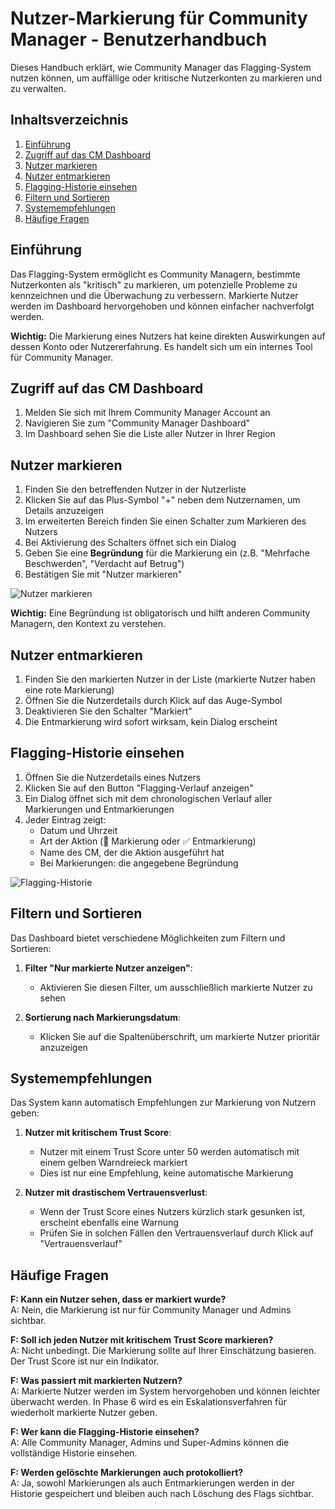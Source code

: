 
# Nutzer-Markierung für Community Manager - Benutzerhandbuch

Dieses Handbuch erklärt, wie Community Manager das Flagging-System nutzen können, um auffällige oder kritische Nutzerkonten zu markieren und zu verwalten.

## Inhaltsverzeichnis

1. [Einführung](#einführung)
2. [Zugriff auf das CM Dashboard](#zugriff-auf-das-cm-dashboard)
3. [Nutzer markieren](#nutzer-markieren)
4. [Nutzer entmarkieren](#nutzer-entmarkieren)
5. [Flagging-Historie einsehen](#flagging-historie-einsehen)
6. [Filtern und Sortieren](#filtern-und-sortieren)
7. [Systemempfehlungen](#systemempfehlungen)
8. [Häufige Fragen](#häufige-fragen)

## Einführung

Das Flagging-System ermöglicht es Community Managern, bestimmte Nutzerkonten als "kritisch" zu markieren, um potenzielle Probleme zu kennzeichnen und die Überwachung zu verbessern. Markierte Nutzer werden im Dashboard hervorgehoben und können einfacher nachverfolgt werden.

**Wichtig:** Die Markierung eines Nutzers hat keine direkten Auswirkungen auf dessen Konto oder Nutzererfahrung. Es handelt sich um ein internes Tool für Community Manager.

## Zugriff auf das CM Dashboard

1. Melden Sie sich mit Ihrem Community Manager Account an
2. Navigieren Sie zum "Community Manager Dashboard"
3. Im Dashboard sehen Sie die Liste aller Nutzer in Ihrer Region

## Nutzer markieren

1. Finden Sie den betreffenden Nutzer in der Nutzerliste
2. Klicken Sie auf das Plus-Symbol "+" neben dem Nutzernamen, um Details anzuzeigen
3. Im erweiterten Bereich finden Sie einen Schalter zum Markieren des Nutzers
4. Bei Aktivierung des Schalters öffnet sich ein Dialog
5. Geben Sie eine **Begründung** für die Markierung ein (z.B. "Mehrfache Beschwerden", "Verdacht auf Betrug")
6. Bestätigen Sie mit "Nutzer markieren"

![Nutzer markieren](https://example.com/images/flag_user.png)

**Wichtig:** Eine Begründung ist obligatorisch und hilft anderen Community Managern, den Kontext zu verstehen.

## Nutzer entmarkieren

1. Finden Sie den markierten Nutzer in der Liste (markierte Nutzer haben eine rote Markierung)
2. Öffnen Sie die Nutzerdetails durch Klick auf das Auge-Symbol
3. Deaktivieren Sie den Schalter "Markiert"
4. Die Entmarkierung wird sofort wirksam, kein Dialog erscheint

## Flagging-Historie einsehen

1. Öffnen Sie die Nutzerdetails eines Nutzers
2. Klicken Sie auf den Button "Flagging-Verlauf anzeigen"
3. Ein Dialog öffnet sich mit dem chronologischen Verlauf aller Markierungen und Entmarkierungen
4. Jeder Eintrag zeigt:
   - Datum und Uhrzeit
   - Art der Aktion (🚩 Markierung oder ✅ Entmarkierung)
   - Name des CM, der die Aktion ausgeführt hat
   - Bei Markierungen: die angegebene Begründung

![Flagging-Historie](https://example.com/images/flag_history.png)

## Filtern und Sortieren

Das Dashboard bietet verschiedene Möglichkeiten zum Filtern und Sortieren:

1. **Filter "Nur markierte Nutzer anzeigen"**:
   - Aktivieren Sie diesen Filter, um ausschließlich markierte Nutzer zu sehen

2. **Sortierung nach Markierungsdatum**:
   - Klicken Sie auf die Spaltenüberschrift, um markierte Nutzer prioritär anzuzeigen

## Systemempfehlungen

Das System kann automatisch Empfehlungen zur Markierung von Nutzern geben:

1. **Nutzer mit kritischem Trust Score**:
   - Nutzer mit einem Trust Score unter 50 werden automatisch mit einem gelben Warndreieck markiert
   - Dies ist nur eine Empfehlung, keine automatische Markierung

2. **Nutzer mit drastischem Vertrauensverlust**:
   - Wenn der Trust Score eines Nutzers kürzlich stark gesunken ist, erscheint ebenfalls eine Warnung
   - Prüfen Sie in solchen Fällen den Vertrauensverlauf durch Klick auf "Vertrauensverlauf"

## Häufige Fragen

**F: Kann ein Nutzer sehen, dass er markiert wurde?**  
A: Nein, die Markierung ist nur für Community Manager und Admins sichtbar.

**F: Soll ich jeden Nutzer mit kritischem Trust Score markieren?**  
A: Nicht unbedingt. Die Markierung sollte auf Ihrer Einschätzung basieren. Der Trust Score ist nur ein Indikator.

**F: Was passiert mit markierten Nutzern?**  
A: Markierte Nutzer werden im System hervorgehoben und können leichter überwacht werden. In Phase 6 wird es ein Eskalationsverfahren für wiederholt markierte Nutzer geben.

**F: Wer kann die Flagging-Historie einsehen?**  
A: Alle Community Manager, Admins und Super-Admins können die vollständige Historie einsehen.

**F: Werden gelöschte Markierungen auch protokolliert?**  
A: Ja, sowohl Markierungen als auch Entmarkierungen werden in der Historie gespeichert und bleiben auch nach Löschung des Flags sichtbar.


